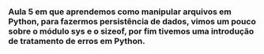 ### Aula 5 em que aprendemos como manipular arquivos em Python, para fazermos persistência de dados,  vimos um pouco sobre o módulo sys e o sizeof, por fim tivemos uma introdução de tratamento de erros em Python.